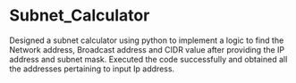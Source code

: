 # Subnet_Calculator

  Designed a subnet calculator using python to implement a logic to find the Network address, Broadcast address and CIDR value after providing the IP address and subnet mask. 
  Executed the code successfully and obtained all the addresses pertaining to input Ip address.
